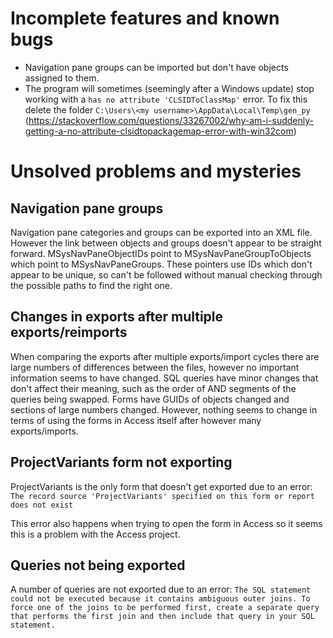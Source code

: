 # Incomplete features and known bugs
- Navigation pane groups can be imported but don't have objects assigned to them.
- The program will sometimes (seemingly after a Windows update) stop working with a `has no attribute 'CLSIDToClassMap'` error. To fix this delete the folder `C:\Users\<my username>\AppData\Local\Temp\gen_py` (https://stackoverflow.com/questions/33267002/why-am-i-suddenly-getting-a-no-attribute-clsidtopackagemap-error-with-win32com)

# Unsolved problems and mysteries
## Navigation pane groups
Navigation pane categories and groups can be exported into an XML file. However the link between objects and groups doesn't appear to be straight forward. MSysNavPaneObjectIDs point to MSysNavPaneGroupToObjects which point to MSysNavPaneGroups. These pointers use IDs which don't appear to be unique, so can't be followed without manual checking through the possible paths to find the right one.

## Changes in exports after multiple exports/reimports
When comparing the exports after multiple exports/import cycles there are large numbers of differences between the files, however no important information seems to have changed. SQL queries have minor changes that don't affect their meaning, such as the order of AND segments of the queries being swapped. Forms have GUIDs of objects changed and sections of large numbers changed. However, nothing seems to change in terms of using the forms in Access itself after however many exports/imports.

## ProjectVariants form not exporting
ProjectVariants is the only form that doesn't get exported due to an error: `The record source 'ProjectVariants' specified on this form or report does not exist`

This error also happens when trying to open the form in Access so it seems this is a problem with the Access project.

## Queries not being exported
A number of queries are not exported due to an error: `The SQL statement could not be executed because it contains ambiguous outer joins. To force one of the joins to be performed first, create a separate query that performs the first join and then include that query in your SQL statement.`